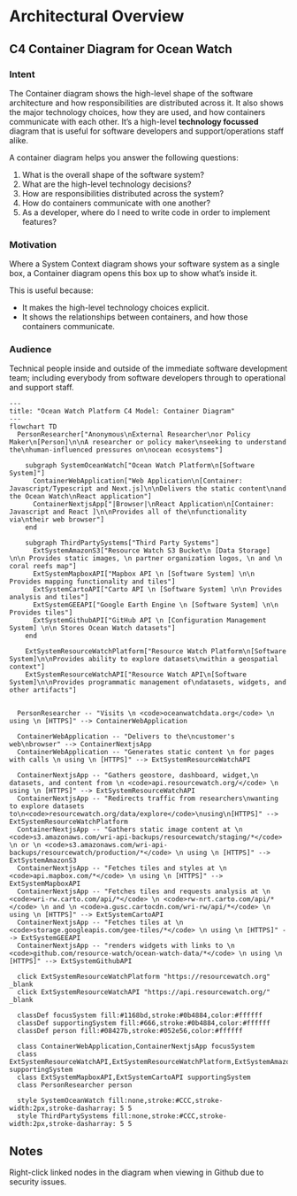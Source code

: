 # Architectural Overview

## C4 Container Diagram for Ocean Watch

### Intent

The Container diagram shows the high-level shape of the software architecture and how
responsibilities are distributed across it. It also shows the major technology choices,
how they are used, and how containers communicate with each other. It’s a high-level 
**technology focussed** diagram that is useful for software developers and
support/operations staff alike. 

A container diagram helps you answer the following questions:
1. What is the overall shape of the software system?
1. What are the high-level technology decisions?
1. How are responsibilities distributed across the system?
1. How do containers communicate with one another?
1. As a developer, where do I need to write code in order to implement features?

### Motivation

Where a System Context diagram shows your software system as a single box,
a Container diagram opens this box up to show what’s inside it. 

This is useful because:
- It makes the high-level technology choices explicit.
- It shows the relationships between containers, and how those containers communicate.

### Audience

Technical people inside and outside of the immediate software development
team; including everybody from software developers through to operational
and support staff.

```mermaid
---
title: "Ocean Watch Platform C4 Model: Container Diagram"
---
flowchart TD
  PersonResearcher["Anonymous\nExternal Researcher\nor Policy Maker\n[Person]\n\nA researcher or policy maker\nseeking to understand the\nhuman-influenced pressures on\nocean ecosystems"]
  
    subgraph SystemOceanWatch["Ocean Watch Platform\n[Software System]"]
      ContainerWebApplication["Web Application\n[Container: Javascript/Typescript and Next.js]\n\nDelivers the static content\nand the Ocean Watch\nReact application"]
      ContainerNextjsApp["|Browser|\nReact Application\n[Container: Javascript and React ]\n\nProvides all of the\nfunctionality via\ntheir web browser"]
    end
    
    subgraph ThirdPartySystems["Third Party Systems"]
      ExtSystemAmazonS3["Resource Watch S3 Bucket\n [Data Storage] \n\n Provides static images, \n partner organization logos, \n and \n coral reefs map"]
      ExtSystemMapboxAPI["Mapbox API \n [Software System] \n\n Provides mapping functionality and tiles"]
      ExtSystemCartoAPI["Carto API \n [Software System] \n\n Provides analysis and tiles"]
      ExtSystemGEEAPI["Google Earth Engine \n [Software System] \n\n Provides tiles"]
      ExtSystemGithubAPI["GitHub API \n [Configuration Management System] \n\n Stores Ocean Watch datasets"]
    end
    
    ExtSystemResourceWatchPlatform["Resource Watch Platform\n[Software System]\n\nProvides ability to explore datasets\nwithin a geospatial context"]
    ExtSystemResourceWatchAPI["Resource Watch API\n[Software System]\n\nProvides programmatic management of\ndatasets, widgets, and other artifacts"]
    

  PersonResearcher -- "Visits \n <code>oceanwatchdata.org</code> \n using \n [HTTPS]" --> ContainerWebApplication
  
  ContainerWebApplication -- "Delivers to the\ncustomer's web\nbrowser" --> ContainerNextjsApp
  ContainerWebApplication -- "Generates static content \n for pages with calls \n using \n [HTTPS]" --> ExtSystemResourceWatchAPI
  
  ContainerNextjsApp -- "Gathers geostore, dashboard, widget,\n datasets, and content from \n <code>api.resourcewatch.org/</code> \n using \n [HTTPS]" --> ExtSystemResourceWatchAPI
  ContainerNextjsApp -- "Redirects traffic from researchers\nwanting to explore datasets to\n<code>resourcewatch.org/data/explore</code>\nusing\n[HTTPS]" --> ExtSystemResourceWatchPlatform
  ContainerNextjsApp -- "Gathers static image content at \n <code>s3.amazonaws.com/wri-api-backups/resourcewatch/staging/*</code> \n or \n <code>s3.amazonaws.com/wri-api-backups/resourcewatch/production/*</code> \n using \n [HTTPS]" --> ExtSystemAmazonS3
  ContainerNextjsApp -- "Fetches tiles and styles at \n <code>api.mapbox.com/*</code> \n using \n [HTTPS]" --> ExtSystemMapboxAPI
  ContainerNextjsApp -- "Fetches tiles and requests analysis at \n <code>wri-rw.carto.com/api/*</code> \n <code>rw-nrt.carto.com/api/*</code> \n and \n <code>a.gusc.cartocdn.com/wri-rw/api/*</code> \n using \n [HTTPS]" --> ExtSystemCartoAPI
  ContainerNextjsApp -- "Fetches tiles at \n <code>storage.googleapis.com/gee-tiles/*</code> \n using \n [HTTPS]" --> ExtSystemGEEAPI
  ContainerNextjsApp -- "renders widgets with links to \n <code>github.com/resource-watch/ocean-watch-data/*</code> \n using \n [HTTPS]" --> ExtSystemGithubAPI
  
  click ExtSystemResourceWatchPlatform "https://resourcewatch.org" _blank
  click ExtSystemResourceWatchAPI "https://api.resourcewatch.org/" _blank
  
  classDef focusSystem fill:#1168bd,stroke:#0b4884,color:#ffffff
  classDef supportingSystem fill:#666,stroke:#0b4884,color:#ffffff
  classDef person fill:#08427b,stroke:#052e56,color:#ffffff
  
  class ContainerWebApplication,ContainerNextjsApp focusSystem
  class ExtSystemResourceWatchAPI,ExtSystemResourceWatchPlatform,ExtSystemAmazonS3,ExtSystemGithubAPI,ExtSystemGEEAPI supportingSystem
  class ExtSystemMapboxAPI,ExtSystemCartoAPI supportingSystem
  class PersonResearcher person
  
  style SystemOceanWatch fill:none,stroke:#CCC,stroke-width:2px,stroke-dasharray: 5 5
  style ThirdPartySystems fill:none,stroke:#CCC,stroke-width:2px,stroke-dasharray: 5 5
```

## Notes
Right-click linked nodes in the diagram when viewing in Github due to security issues.